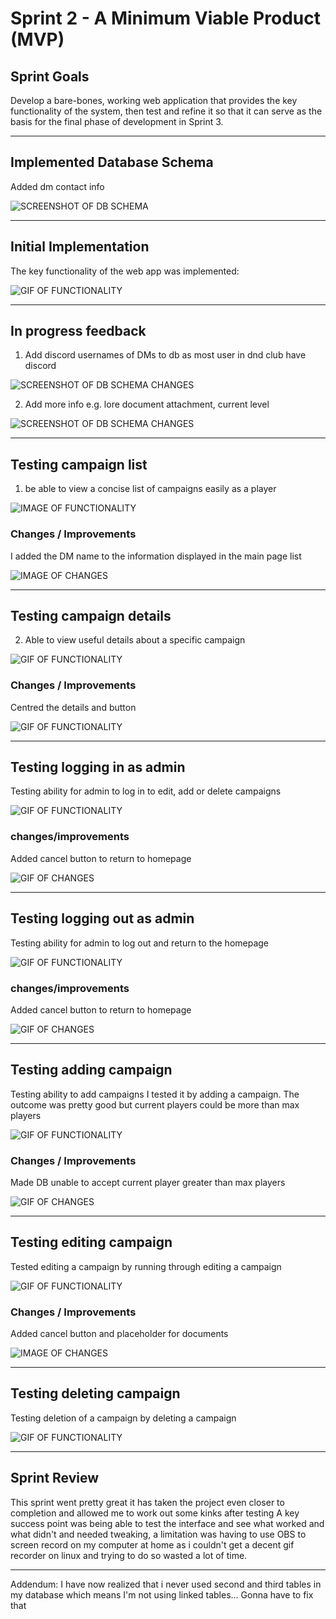 # Sprint 2 - A Minimum Viable Product (MVP)


## Sprint Goals

Develop a bare-bones, working web application that provides the key functionality of the system, then test and refine it so that it can serve as the basis for the final phase of development in Sprint 3.


---

## Implemented Database Schema

Added dm contact info

![SCREENSHOT OF DB SCHEMA](screenshots/drawsql.png)



---

## Initial Implementation

The key functionality of the web app was implemented:

![GIF OF FUNCTIONALITY](screenshots\initial_implementation.gif)


---

## In progress feedback 

1. Add discord usernames of DMs to db as most user in dnd club have discord

![SCREENSHOT OF DB SCHEMA CHANGES](screenshots/dm_discord.png)


2. Add more info e.g. lore document attachment, current level
 
![SCREENSHOT OF DB SCHEMA CHANGES](screenshots/currentlevelanddocs.png)

---

## Testing campaign list


1. be able to view a concise list of campaigns easily as a player

![IMAGE OF FUNCTIONALITY](screenshots\testing_list.png)

### Changes / Improvements

I added the DM name to the information displayed in the main page list 

![IMAGE OF CHANGES](screenshots\change_list.png)


---

## Testing campaign details 

2. Able to view useful details about a specific campaign

![GIF OF FUNCTIONALITY](screenshots\testing_details.gif)

### Changes / Improvements

Centred the details and button

![GIF OF FUNCTIONALITY](screenshots\testing_details.gif)


---

## Testing logging in as admin

Testing ability for admin to log in to edit, add or delete campaigns 


![GIF OF FUNCTIONALITY](screenshots\testing_login.gif)

### changes/improvements

Added cancel button to return to homepage

![GIF OF CHANGES](screenshots\change_login.png)

---

## Testing logging out as admin

Testing ability for admin to log out and return to the homepage

![GIF OF FUNCTIONALITY](screenshots\testing_logout.gif)

### changes/improvements

Added cancel button to return to homepage

![GIF OF CHANGES](screenshots\change_logout.gif)



---

## Testing adding campaign

Testing ability to add campaigns I tested it by adding a campaign. The outcome was pretty good but current players could be more than max players

![GIF OF FUNCTIONALITY](screenshots\testing_add.gif)

### Changes / Improvements

Made DB unable to accept current player greater than max players

![GIF OF CHANGES](screenshots\change_add.gif)


---

## Testing editing campaign

Tested editing a campaign by running through editing a campaign

![GIF OF FUNCTIONALITY](screenshots\testing_edit.gif)

### Changes / Improvements

Added cancel button and placeholder for documents

![IMAGE OF CHANGES](screenshots\change_edit.png)


---

## Testing deleting campaign

Testing deletion of a campaign by deleting a campaign

![GIF OF FUNCTIONALITY](screenshots\testing_delete.gif)




---

## Sprint Review

This sprint went pretty great it has taken the project even closer to completion and allowed me to work out some kinks after testing 
A key success point was being able to test the interface and see what worked and what didn't and needed tweaking, a limitation was having to use OBS to screen record on my computer at home as i couldn't get a decent gif recorder on linux and trying to do so wasted a lot of time.

---

Addendum: I have now realized that i never used second and third tables in my database which means I'm not using linked tables... Gonna have to fix that

